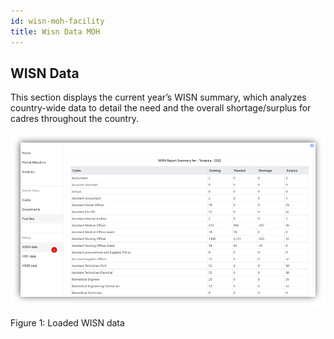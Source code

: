 ```yaml
---
id: wisn-moh-facility
title: Wisn Data MOH
---
```


## WISN Data

This section displays the current year’s WISN summary, which analyzes country-wide data to detail the need and the overall shortage/surplus for cadres throughout the country.

 ![img alt](/img/wisn-moh1.png)

   Figure 1: Loaded WISN data
